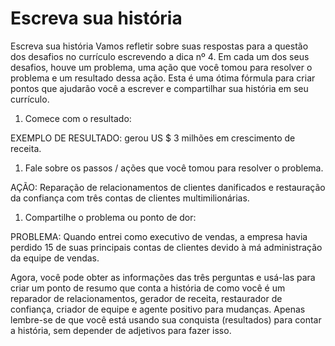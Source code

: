 # Escreva sua história

Escreva sua história Vamos refletir sobre suas respostas para a questão dos desafios no currículo escrevendo a dica nº 4. Em cada um dos seus desafios, houve um problema, uma ação que você tomou para resolver o problema e um resultado dessa ação. Esta é uma ótima fórmula para criar pontos que ajudarão você a escrever e compartilhar sua história em seu currículo.

1. Comece com o resultado:

EXEMPLO DE RESULTADO: gerou US $ 3 milhões em crescimento de receita.

1. Fale sobre os passos / ações que você tomou para resolver o problema.

AÇÃO: Reparação de relacionamentos de clientes danificados e restauração da confiança com três contas de clientes multimilionárias.

1. Compartilhe o problema ou ponto de dor:

PROBLEMA: Quando entrei como executivo de vendas, a empresa havia perdido 15 de suas principais contas de clientes devido à má administração da equipe de vendas.

Agora, você pode obter as informações das três perguntas e usá-las para criar um ponto de resumo que conta a história de como você é um reparador de relacionamentos, gerador de receita, restaurador de confiança, criador de equipe e agente positivo para mudanças. Apenas lembre-se de que você está usando sua conquista \(resultados\) para contar a história, sem depender de adjetivos para fazer isso.

